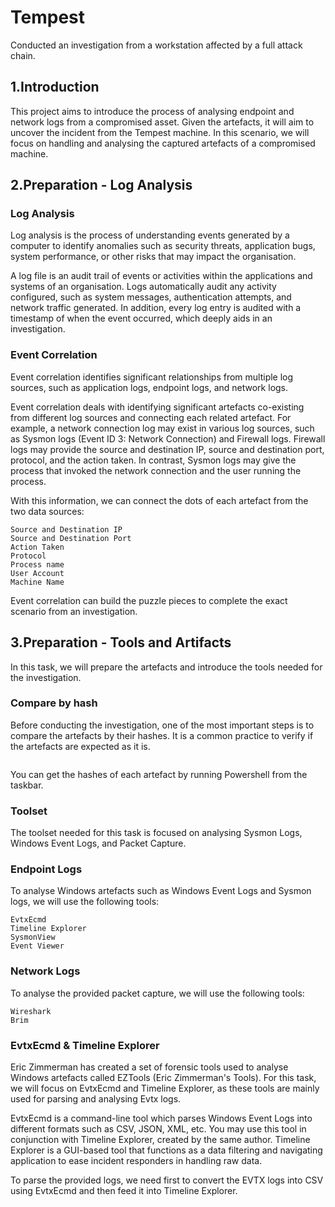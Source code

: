 # Tempest
Conducted an investigation from a workstation affected by a full attack chain.

## 1.Introduction
This project aims to introduce the process of analysing endpoint and network logs from a compromised asset. Given the artefacts, it will aim to uncover the incident from the Tempest machine. In this scenario, we will focus on handling and analysing the captured artefacts of a compromised machine.

## 2.Preparation - Log Analysis
### Log Analysis
Log analysis is the process of understanding events generated by a computer to identify anomalies such as security threats, application bugs, system performance, or other risks that may impact the organisation. 

A log file is an audit trail of events or activities within the applications and systems of an organisation. Logs automatically audit any activity configured, such as system messages, authentication attempts, and network traffic generated. In addition, every log entry is audited with a timestamp of when the event occurred, which deeply aids in an investigation.

### Event Correlation
Event correlation identifies significant relationships from multiple log sources, such as application logs, endpoint logs, and network logs.

Event correlation deals with identifying significant artefacts co-existing from different log sources and connecting each related artefact. For example, a network connection log may exist in various log sources, such as Sysmon logs (Event ID 3: Network Connection) and Firewall logs. Firewall logs may provide the source and destination IP, source and destination port, protocol, and the action taken. In contrast, Sysmon logs may give the process that invoked the network connection and the user running the process.

With this information, we can connect the dots of each artefact from the two data sources:

    Source and Destination IP
    Source and Destination Port
    Action Taken
    Protocol
    Process name
    User Account
    Machine Name

Event correlation can build the puzzle pieces to complete the exact scenario from an investigation.

## 3.Preparation - Tools and Artifacts
In this task, we will prepare the artefacts and introduce the tools needed for the investigation.

### Compare by hash
Before conducting the investigation, one of the most important steps is to compare the artefacts by their hashes. It is a common practice to verify if the artefacts are expected as it is. 

<div>
<img src="" />
</div>

You can get the hashes of each artefact by running Powershell from the taskbar.

### Toolset
The toolset needed for this task is focused on analysing Sysmon Logs, Windows Event Logs, and Packet Capture.

### Endpoint Logs
To analyse Windows artefacts such as Windows Event Logs and Sysmon logs, we will use the following tools:

    EvtxEcmd
    Timeline Explorer
    SysmonView
    Event Viewer

### Network Logs
To analyse the provided packet capture, we will use the following tools:

    Wireshark
    Brim

### EvtxEcmd & Timeline Explorer
Eric Zimmerman has created a set of forensic tools used to analyse Windows artefacts called EZTools (Eric Zimmerman's Tools). For this task, we will focus on EvtxEcmd and Timeline Explorer, as these tools are mainly used for parsing and analysing Evtx logs.

﻿EvtxEcmd is a command-line tool which parses Windows Event Logs into different formats such as CSV, JSON, XML, etc. You may use this tool in conjunction with Timeline Explorer, created by the same author. Timeline Explorer is a GUI-based tool that functions as a data filtering and navigating application to ease incident responders in handling raw data.

To parse the provided logs, we need first to convert the EVTX logs into CSV using EvtxEcmd and then feed it into Timeline Explorer.





